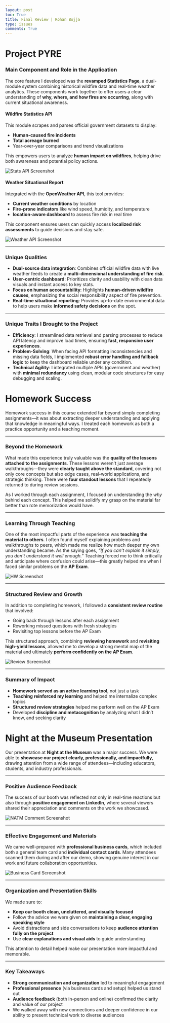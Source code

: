 ```yaml
---
layout: post
toc: True
title: Final Review | Rohan Bojja
type: issues
comments: True
---
```


# Project PYRE

### Main Component and Role in the Application

The core feature I developed was the **revamped Statistics Page**, a dual-module system combining historical wildfire data and real-time weather analytics. These components work together to offer users a clear understanding of **why, where, and how fires are occurring**, along with current situational awareness.

#### Wildfire Statistics API

This module scrapes and parses official government datasets to display:

- **Human-caused fire incidents**
- **Total acreage burned**
- Year-over-year comparisons and trend visualizations

This empowers users to analyze **human impact on wildfires**, helping drive both awareness and potential policy actions.

![Stats API Screenshot]({{site.baseurl}}/images/Stats.png)

#### Weather Situational Report

Integrated with the **OpenWeather API**, this tool provides:

- **Current weather conditions** by location
- **Fire-prone indicators** like wind speed, humidity, and temperature
- **location-aware dashboard** to assess fire risk in real time

This component ensures users can quickly access **localized risk assessments** to guide decisions and stay safe.

![Weather API Screenshot]({{site.baseurl}}/images/Weather.png)

---

### Unique Qualities

- **Dual-source data integration**: Combines official wildfire data with live weather feeds to create a **multi-dimensional understanding of fire risk**.
- **User-centric dashboard**: Prioritizes clarity and usability with clean data visuals and instant access to key stats.
- **Focus on human accountability**: Highlights **human-driven wildfire causes**, emphasizing the social responsibility aspect of fire prevention.
- **Real-time situational reporting**: Provides up-to-date environmental data to help users make **informed safety decisions** on the spot.

---

### Unique Traits I Brought to the Project

- **Efficiency**: I streamlined data retrieval and parsing processes to reduce API latency and improve load times, ensuring **fast, responsive user experiences**.
- **Problem-Solving**: When facing API formatting inconsistencies and missing data fields, I implemented **robust error handling and fallback logic** to keep the dashboard reliable under any condition.
- **Technical Agility**: I integrated multiple APIs (government and weather) with **minimal redundancy** using clean, modular code structures for easy debugging and scaling.



# Homework Success

Homework success in this course extended far beyond simply completing assignments—it was about extracting deeper understanding and applying that knowledge in meaningful ways. I treated each homework as both a practice opportunity and a teaching moment.

---

### Beyond the Homework

What made this experience truly valuable was the **quality of the lessons attached to the assignments**. These lessons weren't just average walkthroughs—they were **clearly taught above the standard**, covering not only core concepts but also edge cases, real-world applications, and strategic thinking. There were **four standout lessons** that I repeatedly returned to during review sessions.

As I worked through each assignment, I focused on understanding the *why* behind each concept. This helped me solidify my grasp on the material far better than rote memorization would have.

---

### Learning Through Teaching

One of the most impactful parts of the experience was **teaching the material to others**. I often found myself explaining problems and walkthroughs to peers, which made me realize how much deeper my own understanding became. As the saying goes, *“If you can’t explain it simply, you don’t understand it well enough.”* Teaching forced me to think critically and anticipate where confusion could arise—this greatly helped me when I faced similar problems on the **AP Exam**.

![HW Screenshot]({{site.baseurl}}/images/hw.png)

---

### Structured Review and Growth

In addition to completing homework, I followed a **consistent review routine** that involved:

- Going back through lessons after each assignment
- Reworking missed questions with fresh strategies
- Revisiting top lessons before the AP Exam

This structured approach, combining **reviewing homework** and **revisiting high-yield lessons**, allowed me to develop a strong mental map of the material and ultimately **perform confidently on the AP Exam**.

![Review Screenshot]({{site.baseurl}}/images/rev.png)

---

### Summary of Impact

- **Homework served as an active learning tool**, not just a task
- **Teaching reinforced my learning** and helped me internalize complex topics
- **Structured review strategies** helped me perform well on the AP Exam
- Developed **discipline and metacognition** by analyzing what I didn’t know, and seeking clarity




# Night at the Museum Presentation

Our presentation at **Night at the Museum** was a major success. We were able to **showcase our project clearly, professionally, and impactfully**, drawing attention from a wide range of attendees—including educators, students, and industry professionals.

---

### Positive Audience Feedback

The success of our booth was reflected not only in real-time reactions but also through **positive engagement on LinkedIn**, where several viewers shared their appreciation and comments on the work we showcased.

![NATM Comment Screenshot]({{site.baseurl}}/images/natm.png)

---

### Effective Engagement and Materials

We came well-prepared with **professional business cards**, which included both a general team card and **individual contact cards**. Many attendees scanned them during and after our demo, showing genuine interest in our work and future collaboration opportunities.

![Business Card Screenshot]({{site.baseurl}}/images/biz.png)

---

### Organization and Presentation Skills

We made sure to:

- **Keep our booth clean, uncluttered, and visually focused**
- Follow the advice we were given on **maintaining a clear, engaging speaking style**
- Avoid distractions and side conversations to keep **audience attention fully on the project**
- Use **clear explanations and visual aids** to guide understanding

This attention to detail helped make our presentation more impactful and memorable.

---

### Key Takeaways

- **Strong communication and organization** led to meaningful engagement
- **Professional presence** (via business cards and setup) helped us stand out
- **Audience feedback** (both in-person and online) confirmed the clarity and value of our project
- We walked away with new connections and deeper confidence in our ability to present technical work to diverse audiences